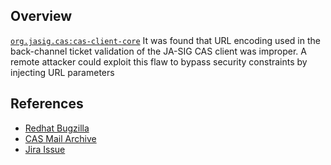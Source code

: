 ## Overview
[`org.jasig.cas:cas-client-core`](http://search.maven.org/#search%7Cga%7C1%7Ca%3A%22cas-client-core%22)
It was found that URL encoding used in the back-channel ticket validation of the JA-SIG CAS client was improper. A remote attacker could exploit this flaw to bypass security constraints by injecting URL parameters

## References

- [Redhat Bugzilla](https://bugzilla.redhat.com/CVE-2014-4172)
- [CAS Mail Archive](https://www.mail-archive.com/cas-user@lists.jasig.org/msg17338.html)
- [Jira Issue](https://issues.jasig.org/browse/CASC-228)
